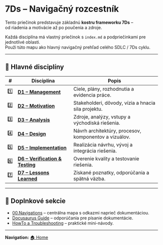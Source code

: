 # 7Ds – Navigačný rozcestník

Tento priečinok predstavuje základnú **kostru frameworku 7Ds** –  
od riadenia a motivácie až po poučenia a zdroje.

Každá disciplína má vlastný priečinok s `index.md` a podpriečinkami pre jednotlivé oblasti.  
Použi túto mapu ako hlavný navigačný prehľad celého SDLC / 7Ds cyklu.

---

## 📂 Hlavné disciplíny

| # | Disciplína | Popis |
|---|-------------|--------|
| 1️⃣ | [**D1 – Management**](./01.D1-Management/index.md) | Ciele, plány, rozhodnutia a evidencia práce. |
| 2️⃣ | [**D2 – Motivation**](./02.D2-Motivation/index.md) | Stakeholderi, dôvody, vízia a hnacia sila projektu. |
| 3️⃣ | [**D3 – Analysis**](./03.D3-Analysis/index.md) | Zdroje, analýzy, vstupy a východiská riešenia. |
| 4️⃣ | [**D4 – Design**](./04.D4-Design/index.md) | Návrh architektúry, procesov, komponentov a vizuálov. |
| 5️⃣ | [**D5 – Implementation**](./05.D5-Implementation/index.md) | Realizácia návrhu, vývoj a integrácia riešenia. |
| 6️⃣ | [**D6 – Verification & Testing**](./06.D6-Verification-Testing/index.md) | Overenie kvality a testovanie riešenia. |
| 7️⃣ | [**D7 – Lessons Learned**](./07.D7-LessonLearned/index.md) | Získané poznatky, odporúčania a spätná väzba. |


---

## 🧩 Doplnkové sekcie

- [00.Navigations](./00.Navigations/index.md) – centrálna mapa s odkazmi naprieč dokumentáciou.  
- [Docusaurus Guide](./01.D1-Management/02.Strategy/Docusaurus-Guide/Guide_Intro.md) – odporúčania pre písanie dokumentácie.  
- [HowTo a Troubleshooting](./07.D7-LessonLearned/06.HowTo/index.md) – praktické mini-návody.  

---

**Navigation:** [🏠 Home](../index.md)